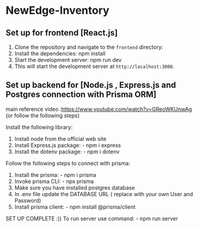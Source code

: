 ﻿# NewEdge-Inventory

## Set up for frontend [React.js]

1. Clone the repository and navigate to the `frontend` directory:
2. Install the dependencies: npm install
3. Start the development server: npm run dev
4. This will start the development server at `http://localhost:3000`.




 ## Set up backend for [Node.js , Express.js and Postgres connection with Prisma ORM]

main reference video :https://www.youtube.com/watch?v=GReoWKUnwAg (or follow the following steps)

Install the following library:
1. Install node from the official web site
2. Install Express.js package: -
    npm i express
3. Install the dotenv package: -
    npm i dotenv

Follow the following steps to connect with prisma:
1. Install the prisma: -
     npm i prisma
2. Invoke prisma CLI: - 
     npx prisma
3. Make sure you have installed postgres database
4. In .env file update the DATABASE URL ( replace with your own User and Password)
6. Install prisma client: -
     npm install @prisma/client

SET UP COMPLETE :))
To run server use command: -
    npm run server

